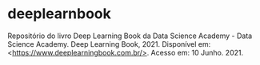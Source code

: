 # deeplearnbook
Repositório do livro Deep Learning Book da Data Science Academy  - Data Science Academy. Deep Learning Book, 2021. Disponível em: &lt;https://www.deeplearningbook.com.br/>. Acesso em: 10 Junho. 2021.
